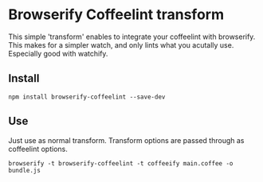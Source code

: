 # Browserify Coffeelint transform

This simple 'transform' enables to integrate your coffeelint with browserify. This makes for a simpler watch, and only lints what you acutally use. Especially good with watchify.

## Install

```shell
npm install browserify-coffeelint --save-dev

```

## Use
Just use as normal transform. Transform options are passed through as coffeelint options.

```shell
browserify -t browserify-coffeelint -t coffeeify main.coffee -o bundle.js
```